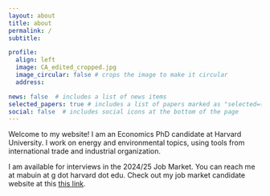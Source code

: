 ```yaml
---
layout: about
title: about
permalink: /
subtitle: 

profile:
  align: left
  image: CA_edited_cropped.jpg
  image_circular: false # crops the image to make it circular
  address: 

news: false  # includes a list of news items
selected_papers: true # includes a list of papers marked as "selected={true}"
social: false  # includes social icons at the bottom of the page
---
```


Welcome  to my website! I am an Economics PhD candidate at Harvard University. I work on energy and environmental topics, using tools from international trade and industrial organization. 

I am available for interviews in the 2024/25 Job Market. You can reach me at mabuin at g dot harvard dot edu. Check out my job market candidate website at this [this link](https://sites.harvard.edu/constanza-abuin/).
